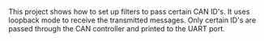 This project shows how to set up filters to pass certain CAN ID's. It uses loopback mode to receive the transmitted messages. Only certain ID's are passed through the CAN controller and printed to the UART port. 
